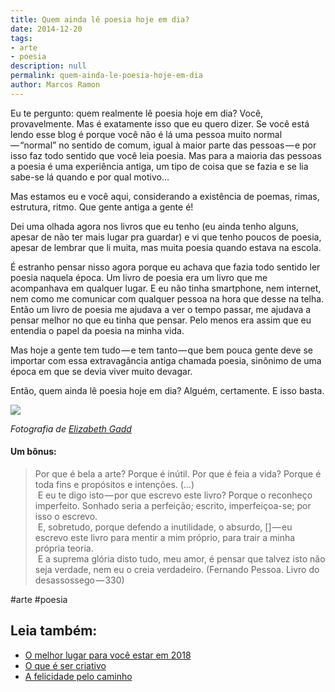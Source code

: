 ```yaml
---
title: Quem ainda lê poesia hoje em dia?
date: 2014-12-20
tags:
- arte
- poesia
description: null
permalink: quem-ainda-le-poesia-hoje-em-dia
author: Marcos Ramon
---
```

Eu te pergunto: quem realmente lê poesia hoje em dia? Você, provavelmente. Mas é exatamente isso que eu quero dizer. Se você está lendo esse blog é porque você não é lá uma pessoa muito normal — “normal” no sentido de comum, igual à maior parte das pessoas — e por isso faz todo sentido que você leia poesia. Mas para a maioria das pessoas a poesia é uma experiência antiga, um tipo de coisa que se fazia e se lia sabe-se lá quando e por qual motivo…

Mas estamos eu e você aqui, considerando a existência de poemas, rimas, estrutura, ritmo. Que gente antiga a gente é!

Dei uma olhada agora nos livros que eu tenho (eu ainda tenho alguns, apesar de não ter mais lugar pra guardar) e vi que tenho poucos de poesia, apesar de lembrar que li muita, mas muita poesia quando estava na escola.

É estranho pensar nisso agora porque eu achava que fazia todo sentido ler poesia naquela época. Um livro de poesia era um livro que me acompanhava em qualquer lugar. E eu não tinha smartphone, nem internet, nem como me comunicar com qualquer pessoa na hora que desse na telha. Então um livro de poesia me ajudava a ver o tempo passar, me ajudava a pensar melhor no que eu tinha que pensar. Pelo menos era assim que eu entendia o papel da poesia na minha vida.

Mas hoje a gente tem tudo — e tem tanto — que bem pouca gente deve se importar com essa extravagância antiga chamada poesia, sinônimo de uma época em que se devia viver muito devagar.

Então, quem ainda lê poesia hoje em dia? Alguém, certamente. E isso basta.

![](https://cdn-images-1.medium.com/max/800/0*wQMMYIxJ4xHicegM.jpg)

_Fotografia de_ [_Elizabeth Gadd_](http://www.elizabethgadd.com/)

#### Um bônus:

> Por que é bela a arte? Porque é inútil. Por que é feia a vida? Porque é toda fins e propósitos e intenções. (…)   
>  E eu te digo isto — por que escrevo este livro? Porque o reconheço imperfeito. Sonhado seria a perfeição; escrito, imperfeiçoa-se; por isso o escrevo.   
>  E, sobretudo, porque defendo a inutilidade, o absurdo, [] — eu escrevo este livro para mentir a mim próprio, para trair a minha própria teoria.   
>  E a suprema glória disto tudo, meu amor, é pensar que talvez isto não seja verdade, nem eu o creia verdadeiro. (Fernando Pessoa. Livro do desassossego — 330)


#arte #poesia<div class="leia-tambem" markdown="1">
## Leia também:

- <a href="/o-melhor-lugar-para-voce-estar-em-2018">O melhor lugar para você estar em 2018</a>
- <a href="/o-que-e-ser-criativo">O que é ser criativo</a>
- <a href="/a-felicidade-pelo-caminho">A felicidade pelo caminho</a>
</div>